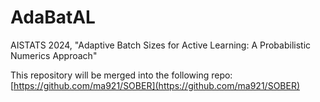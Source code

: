 # AdaBatAL
AISTATS 2024, "Adaptive Batch Sizes for Active Learning: A Probabilistic Numerics Approach"

This repository will be merged into the following repo:<br>
[https://github.com/ma921/SOBER](https://github.com/ma921/SOBER)
